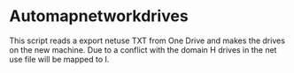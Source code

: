 # Automapnetworkdrives
This script reads a export netuse TXT from One Drive and makes the drives on the new machine. Due to a conflict with the domain H drives in the net use file will be mapped to I.
